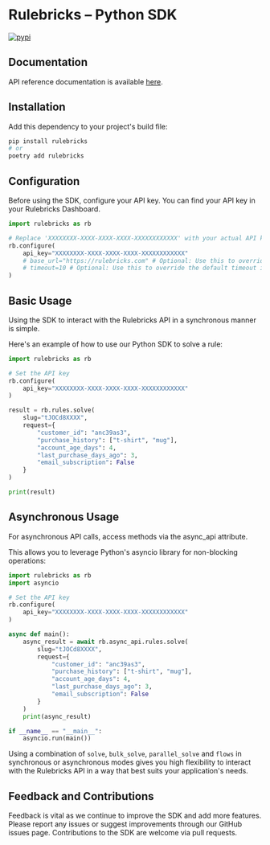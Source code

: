 # Rulebricks – Python SDK

[![pypi](https://img.shields.io/pypi/v/rulebricks.svg)](https://pypi.python.org/pypi/rulebricks)

## Documentation

API reference documentation is available [here](https://rulebricks.com/docs).

## Installation

Add this dependency to your project's build file:

```bash
pip install rulebricks
# or
poetry add rulebricks
```

## Configuration

Before using the SDK, configure your API key. You can find your API key in your Rulebricks Dashboard.

```python
import rulebricks as rb

# Replace 'XXXXXXXX-XXXX-XXXX-XXXX-XXXXXXXXXXXX' with your actual API key
rb.configure(
    api_key="XXXXXXXX-XXXX-XXXX-XXXX-XXXXXXXXXXXX"
    # base_url="https://rulebricks.com" # Optional: Use this to override the default base URL for private cloud deployments
    # timeout=10 # Optional: Use this to override the default timeout in seconds
)
```

## Basic Usage

Using the SDK to interact with the Rulebricks API in a synchronous manner is simple.

Here's an example of how to use our Python SDK to solve a rule:

```python
import rulebricks as rb

# Set the API key
rb.configure(
    api_key="XXXXXXXX-XXXX-XXXX-XXXX-XXXXXXXXXXXX"
)

result = rb.rules.solve(
    slug="tJOCd8XXXX",
    request={
        "customer_id": "anc39as3",
        "purchase_history": ["t-shirt", "mug"],
        "account_age_days": 4,
        "last_purchase_days_ago": 3,
        "email_subscription": False
    }
)

print(result)
```

## Asynchronous Usage

For asynchronous API calls, access methods via the async_api attribute.

This allows you to leverage Python's asyncio library for non-blocking operations:

```python
import rulebricks as rb
import asyncio

# Set the API key
rb.configure(
    api_key="XXXXXXXX-XXXX-XXXX-XXXX-XXXXXXXXXXXX"
)

async def main():
    async_result = await rb.async_api.rules.solve(
        slug="tJOCd8XXXX",
        request={
            "customer_id": "anc39as3",
            "purchase_history": ["t-shirt", "mug"],
            "account_age_days": 4,
            "last_purchase_days_ago": 3,
            "email_subscription": False
        }
    )
    print(async_result)

if __name__ == "__main__":
    asyncio.run(main())
```

Using a combination of `solve`, `bulk_solve`, `parallel_solve` and `flows` in synchronous or asynchronous modes gives you high flexibility to interact with the Rulebricks API in a way that best suits your application's needs.

## Feedback and Contributions

Feedback is vital as we continue to improve the SDK and add more features. Please report any issues or suggest improvements through our GitHub issues page. Contributions to the SDK are welcome via pull requests.
